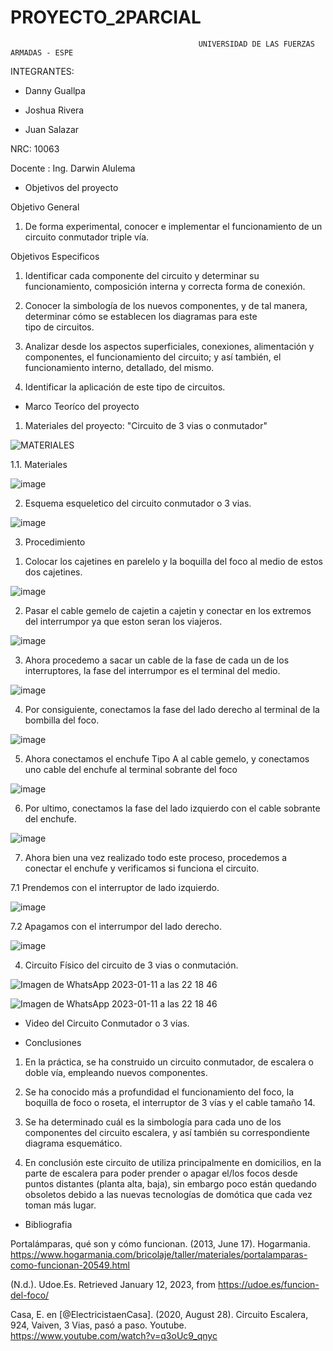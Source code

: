 # PROYECTO_2PARCIAL
                                              UNIVERSIDAD DE LAS FUERZAS ARMADAS - ESPE

INTEGRANTES:

* Danny Guallpa

* Joshua Rivera

* Juan Salazar

NRC: 10063

Docente : Ing. Darwin Alulema

* Objetivos del proyecto

Objetivo General

1. De forma experimental, conocer e implementar el funcionamiento de un circuito conmutador triple vía.

Objetivos Especificos

1. Identificar cada componente del circuito y determinar su funcionamiento, composición interna y correcta forma de conexión.

2. Conocer la simbología de los nuevos componentes, y de tal manera, determinar cómo se establecen los diagramas para este tipo de circuitos.

3. Analizar desde los aspectos superficiales, conexiones, alimentación y componentes, el funcionamiento del circuito; y así también, el funcionamiento interno, detallado, del mismo.

4. Identificar la aplicación de este tipo de circuitos.

* Marco Teoríco del proyecto 

1) Materiales del proyecto: "Circuito de 3 vias o conmutador" 

![MATERIALES](https://user-images.githubusercontent.com/116821649/211951887-54e70fa9-1376-417c-8bf3-51367f159ac8.png)

1.1. Materiales 

![image](https://user-images.githubusercontent.com/116821649/211952451-9ea5ded4-f4cb-4bbe-b400-b46bcb8cabe7.png)

2) Esquema esqueletico del circuito conmutador o 3 vias.

![image](https://user-images.githubusercontent.com/116821649/211702284-95e71993-e516-4c21-b35c-e6bae5911743.png)

3) Procedimiento 

1. Colocar los cajetines en parelelo y la boquilla del foco al medio de estos dos cajetines.

![image](https://user-images.githubusercontent.com/116821649/211955293-5b0511af-127e-4555-a5fa-3814457542a1.png)

2. Pasar el cable gemelo de cajetin a cajetin y conectar en los extremos del interrumpor ya que eston seran los viajeros.

![image](https://user-images.githubusercontent.com/116821649/211955564-389b3c2b-bb16-4934-b8f4-b9b1020028a1.png)

3. Ahora procedemo a sacar un cable de la fase de cada un de los interruptores, la fase del interrumpor es el terminal del medio.

![image](https://user-images.githubusercontent.com/116821649/211955890-e9456532-c5da-4f32-9c25-95b80a6a8d8c.png)

4. Por consiguiente, conectamos la fase del lado derecho al terminal de la bombilla del foco.

![image](https://user-images.githubusercontent.com/116821649/211956100-c43d0ddc-e202-426e-b309-87929a2125f6.png)

5. Ahora conectamos el enchufe Tipo A al cable gemelo, y conectamos uno cable del enchufe al terminal sobrante del foco 

![image](https://user-images.githubusercontent.com/116821649/211956502-4e6f372e-fb58-477f-a2cf-21685c9fcda1.png)

6. Por ultimo, conectamos la fase del lado izquierdo con el cable sobrante del enchufe. 

![image](https://user-images.githubusercontent.com/116821649/211956666-9520c139-d9b6-45cf-9b13-4700e01a6484.png)

7. Ahora bien una vez realizado todo este proceso, procedemos a conectar el enchufe y verificamos si funciona el circuito.

7.1 Prendemos con el interruptor de lado izquierdo.

![image](https://user-images.githubusercontent.com/116821649/211956805-67322584-56f3-49eb-8315-eaaecb551aa9.png)

7.2 Apagamos con el interrumpor del lado derecho.

![image](https://user-images.githubusercontent.com/116821649/211956980-1086fad0-0878-40c0-8376-78c9b821de28.png)

4) Circuito Físico del circuito de 3 vias o conmutación.

![Imagen de WhatsApp 2023-01-11 a las 22 18 46](https://user-images.githubusercontent.com/116821649/211969124-ffc57c78-a2ac-4c0c-867c-e7377bb4d7d0.jpg)

![Imagen de WhatsApp 2023-01-11 a las 22 18 46](https://user-images.githubusercontent.com/116821649/211969135-0d8c7178-36fc-4a1a-95a5-ab8f96f96e7c.jpg)

* Video del Circuito Conmutador o 3 vias.



* Conclusiones 

1. En la práctica, se ha construido un circuito conmutador, de escalera o doble vía, empleando nuevos componentes.

2. Se ha conocido más a profundidad el funcionamiento del foco, la boquilla de foco o roseta, el interruptor de 3 vías y el cable tamaño 14.

3. Se ha determinado cuál es la simbología para cada uno de los componentes del circuito escalera, y así también su correspondiente diagrama esquemático.

4. En conclusión este circuito de utiliza principalmente en domicilios, en la parte de escalera para poder prender o apagar el/los focos desde puntos distantes (planta alta, baja), sin embargo poco están quedando obsoletos debido a las nuevas tecnologías de domótica que cada vez toman más lugar.

* Bibliografia 

Portalámparas, qué son y cómo funcionan. (2013, June 17). Hogarmania. https://www.hogarmania.com/bricolaje/taller/materiales/portalamparas-como-funcionan-20549.html

(N.d.). Udoe.Es. Retrieved January 12, 2023, from https://udoe.es/funcion-del-foco/

Casa, E. en [@ElectricistaenCasa]. (2020, August 28). Circuito Escalera, 924, Vaiven, 3 Vias, pasó a paso. Youtube. https://www.youtube.com/watch?v=q3oUc9_qnyc






